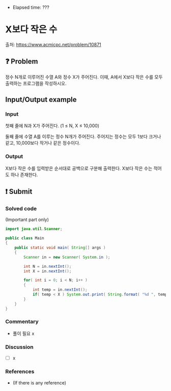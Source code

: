 - Elapsed time: ???

# X보다 작은 수
출처: https://www.acmicpc.net/problem/10871

## :question: Problem
정수 N개로 이루어진 수열 A와 정수 X가 주어진다. 이때, A에서 X보다 작은 수를 모두 출력하는 프로그램을 작성하시오.

## Input/Output example
### Input
첫째 줄에 N과 X가 주어진다. (1 ≤ N, X ≤ 10,000)

둘째 줄에 수열 A를 이루는 정수 N개가 주어진다. 주어지는 정수는 모두 1보다 크거나 같고, 10,000보다 작거나 같은 정수이다.

### Output
X보다 작은 수를 입력받은 순서대로 공백으로 구분해 출력한다. X보다 작은 수는 적어도 하나 존재한다.

## :exclamation: Submit
### Solved code
(Important part only)
``` java
import java.util.Scanner;

public class Main
{
	public static void main( String[] args )
	{
		Scanner in = new Scanner( System.in );

		int N = in.nextInt();
		int X = in.nextInt();

		for( int i = 0; i < N; i++ )
		{
			int temp = in.nextInt();
			if( temp < X ) System.out.print( String.format( "%d ", temp ) );
		}
	}
}

```

### Commentary
- 풀이 필요 x

### Discussion
- [ ] x

### References
- (If there is any reference)